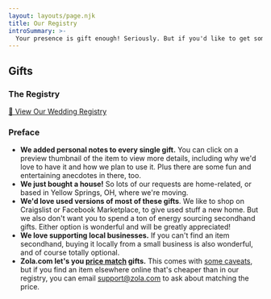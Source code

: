 ```yaml
---
layout: layouts/page.njk
title: Our Registry
introSummary: >-
  Your presence is gift enough! Seriously. But if you'd like to get something for us, we've made it a little easier with this online registry.
---
```

## Gifts

### The Registry

<a href="www.zola.com/registry/andrew-and-meredith">🎁 View Our Wedding Registry</a>

### Preface

- **We added personal notes to every single gift.** You can click on a preview thumbnail of the item to view more details, including why we'd love to have it and how we plan to use it. Plus there are some fun and entertaining anecdotes in there, too.
- **We just bought a house!** So lots of our requests are home-related, or based in Yellow Springs, OH, where we're moving.
- **We'd love used versions of most of these gifts**. We like to shop on Craigslist or Facebook Marketplace, to give used stuff a new home. But we also don't want you to spend a ton of energy sourcing secondhand gifts. Either option is wonderful and will be greatly appreciated!
- **We love supporting local businesses.** If you can't find an item secondhand, buying it locally from a small business is also wonderful, and of course totally optional.
- **Zola.com let's you [price match](https://www.zola.com/wedding-registry/benefits/price-match) gifts.** This comes with [some caveats](https://help.zola.com/hc/en-us/articles/115002839891-What-is-a-qualifying-product-for-price-matching-), but if you find an item elsewhere online that's cheaper than in our registry, you can email [support@zola.com](mailto:support@zola.com) to ask about matching the price.

<style>
  .post__body ul li:nth-child(1)::marker {
    content: '📝 ';
  }
  .post__body ul li:nth-child(2)::marker {
      content: '🏠 ';
  }
  .post__body ul li:nth-child(3)::marker {
      content: '♻️ ';
  }
  .post__body ul li:nth-child(4)::marker {
      content: '📍 ';
  }
  .post__body ul li:nth-child(5)::marker {
      content: '🔎 ';
  }
</style>
